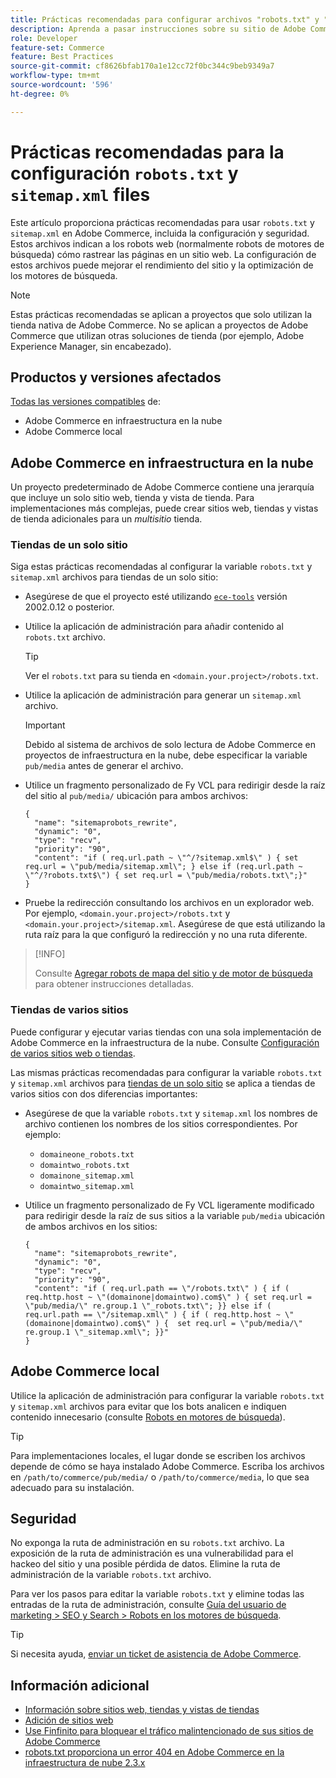 ```yaml
---
title: Prácticas recomendadas para configurar archivos "robots.txt" y "sitemap.xml"
description: Aprenda a pasar instrucciones sobre su sitio de Adobe Commerce a rastreadores web.
role: Developer
feature-set: Commerce
feature: Best Practices
source-git-commit: cf8626bfab170a1e12cc72f0bc344c9beb9349a7
workflow-type: tm+mt
source-wordcount: '596'
ht-degree: 0%

---
```



# Prácticas recomendadas para la configuración `robots.txt` y `sitemap.xml` files

Este artículo proporciona prácticas recomendadas para usar `robots.txt` y `sitemap.xml` en Adobe Commerce, incluida la configuración y seguridad. Estos archivos indican a los robots web (normalmente robots de motores de búsqueda) cómo rastrear las páginas en un sitio web. La configuración de estos archivos puede mejorar el rendimiento del sitio y la optimización de los motores de búsqueda.

>[!NOTE]
>
>Estas prácticas recomendadas se aplican a proyectos que solo utilizan la tienda nativa de Adobe Commerce. No se aplican a proyectos de Adobe Commerce que utilizan otras soluciones de tienda (por ejemplo, Adobe Experience Manager, sin encabezado).

## Productos y versiones afectados

[Todas las versiones compatibles](../../../release/versions.md) de:

- Adobe Commerce en infraestructura en la nube
- Adobe Commerce local

## Adobe Commerce en infraestructura en la nube

Un proyecto predeterminado de Adobe Commerce contiene una jerarquía que incluye un solo sitio web, tienda y vista de tienda. Para implementaciones más complejas, puede crear sitios web, tiendas y vistas de tienda adicionales para un _multisitio_ tienda.

### Tiendas de un solo sitio

Siga estas prácticas recomendadas al configurar la variable `robots.txt` y `sitemap.xml` archivos para tiendas de un solo sitio:

- Asegúrese de que el proyecto esté utilizando [`ece-tools`](https://devdocs.magento.com/cloud/release-notes/ece-release-notes.html) versión 2002.0.12 o posterior.
- Utilice la aplicación de administración para añadir contenido al `robots.txt` archivo.

   >[!TIP]
   >
   >Ver el `robots.txt` para su tienda en `<domain.your.project>/robots.txt`.

- Utilice la aplicación de administración para generar un `sitemap.xml` archivo.

   >[!IMPORTANT]
   >
   >Debido al sistema de archivos de solo lectura de Adobe Commerce en proyectos de infraestructura en la nube, debe especificar la variable `pub/media` antes de generar el archivo.

- Utilice un fragmento personalizado de Fy VCL para redirigir desde la raíz del sitio al `pub/media/` ubicación para ambos archivos:

   ```vcl
   {
     "name": "sitemaprobots_rewrite",
     "dynamic": "0",
     "type": "recv",
     "priority": "90",
     "content": "if ( req.url.path ~ \"^/?sitemap.xml$\" ) { set req.url = \"pub/media/sitemap.xml\"; } else if (req.url.path ~ \"^/?robots.txt$\") { set req.url = \"pub/media/robots.txt\";}"
   }
   ```

- Pruebe la redirección consultando los archivos en un explorador web. Por ejemplo, `<domain.your.project>/robots.txt` y `<domain.your.project>/sitemap.xml`. Asegúrese de que está utilizando la ruta raíz para la que configuró la redirección y no una ruta diferente.

>[!INFO]
>
>Consulte [Agregar robots de mapa del sitio y de motor de búsqueda](https://devdocs.magento.com/cloud/trouble/robots-sitemap.html) para obtener instrucciones detalladas.


### Tiendas de varios sitios

Puede configurar y ejecutar varias tiendas con una sola implementación de Adobe Commerce en la infraestructura de la nube. Consulte [Configuración de varios sitios web o tiendas](https://devdocs.magento.com/cloud/project/project-multi-sites.html).

Las mismas prácticas recomendadas para configurar la variable `robots.txt` y `sitemap.xml` archivos para [tiendas de un solo sitio](#single-site-storefronts) se aplica a tiendas de varios sitios con dos diferencias importantes:

- Asegúrese de que la variable `robots.txt` y `sitemap.xml` los nombres de archivo contienen los nombres de los sitios correspondientes. Por ejemplo:
   - `domaineone_robots.txt`
   - `domaintwo_robots.txt`
   - `domainone_sitemap.xml`
   - `domaintwo_sitemap.xml`

- Utilice un fragmento personalizado de Fy VCL ligeramente modificado para redirigir desde la raíz de sus sitios a la variable `pub/media` ubicación de ambos archivos en los sitios:

   ```vcl
   {
     "name": "sitemaprobots_rewrite",
     "dynamic": "0",
     "type": "recv",
     "priority": "90",
     "content": "if ( req.url.path == \"/robots.txt\" ) { if ( req.http.host ~ \"(domainone|domaintwo).com$\" ) { set req.url = \"pub/media/\" re.group.1 \"_robots.txt\"; }} else if ( req.url.path == \"/sitemap.xml\" ) { if ( req.http.host ~ \"(domainone|domaintwo).com$\" ) {  set req.url = \"pub/media/\" re.group.1 \"_sitemap.xml\"; }}"
   }
   ```

## Adobe Commerce local

Utilice la aplicación de administración para configurar la variable `robots.txt` y `sitemap.xml` archivos para evitar que los bots analicen e indiquen contenido innecesario (consulte [Robots en motores de búsqueda](https://experienceleague.adobe.com/docs/commerce-admin/marketing/seo/seo-overview.html#search-engine-robots)).

>[!TIP]
>
>Para implementaciones locales, el lugar donde se escriben los archivos depende de cómo se haya instalado Adobe Commerce. Escriba los archivos en `/path/to/commerce/pub/media/` o `/path/to/commerce/media`, lo que sea adecuado para su instalación.

## Seguridad

No exponga la ruta de administración en su `robots.txt` archivo. La exposición de la ruta de administración es una vulnerabilidad para el hackeo del sitio y una posible pérdida de datos. Elimine la ruta de administración de la variable `robots.txt` archivo.

Para ver los pasos para editar la variable `robots.txt` y elimine todas las entradas de la ruta de administración, consulte [Guía del usuario de marketing > SEO y Search > Robots en los motores de búsqueda](https://experienceleague.adobe.com/docs/commerce-admin/marketing/seo/seo-overview.html#search-engine-robots).

>[!TIP]
>
>Si necesita ayuda, [enviar un ticket de asistencia de Adobe Commerce](https://experienceleague.adobe.com/docs/commerce-knowledge-base/kb/help-center-guide/magento-help-center-user-guide.html#submit-ticket).

## Información adicional

- [Información sobre sitios web, tiendas y vistas de tiendas](https://devdocs.magento.com/cloud/configure/configure-best-practices.html#sites)
- [Adición de sitios web](https://docs.magento.com/user-guide/stores/stores-all-create-website.html)
- [Use Finfinito para bloquear el tráfico malintencionado de sus sitios de Adobe Commerce](https://devdocs.magento.com/cloud/cdn/fastly-vcl-blocking.html)
- [robots.txt proporciona un error 404 en Adobe Commerce en la infraestructura de nube 2.3.x](https://experienceleague.adobe.com/docs/commerce-knowledge-base/kb/troubleshooting/miscellaneous/robots.txt-gives-404-error-magento-commerce-cloud-2.3.x.html)
